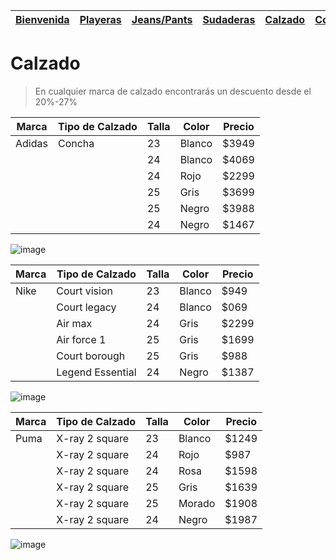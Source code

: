 | [Bienvenida](./index.md) | [Playeras](./playeras.md) | [Jeans/Pants](./jeans.md) | [Sudaderas](./sudaderas.md) | [Calzado](./calzado.md) | [Cosmeticos](./cosmeticos.md) | [Contacto](./contacto.md) |
|---------|--------------|-----------------|------------------|-----------------------|----------------|----------------------|


# Calzado

> En cualquier marca de calzado encontrarás un descuento desde el 20%-27%

| Marca | Tipo de Calzado | Talla |  Color | Precio | 
|-------|----------------|-------|--------|-------|
| Adidas | Concha | 23 | Blanco | $3949 | 
|      |  | 24 | Blanco | $4069 | 
|      |  | 24 | Rojo | $2299 | 
|      |  |25 | Gris | $3699 | 
|      |  | 25 | Negro | $3988 | 
|      |  | 24 | Negro | $1467 | 


![image](https://user-images.githubusercontent.com/100168785/157764925-be9e94df-6762-45e2-b103-c2b5dcba7653.png)




| Marca | Tipo de Calzado | Talla |  Color | Precio | 
|-------|----------------|-------|--------|-------|
| Nike | Court vision | 23 | Blanco | $949 | 
|      | Court legacy | 24 | Blanco | $069 | 
|      | Air max | 24 | Gris | $2299 | 
|      | Air force 1 |25 | Gris | $1699 | 
|      | Court borough | 25 | Gris | $988 | 
|      | Legend Essential | 24 | Negro | $1387 | 

![image](https://user-images.githubusercontent.com/100168785/157764617-8405253d-a01f-480e-9188-ef912360fdaa.png)



| Marca | Tipo de Calzado | Talla |  Color | Precio | 
|-------|----------------|-------|--------|-------|
| Puma | X-ray 2 square | 23 | Blanco | $1249 | 
|      | X-ray 2 square | 24 | Rojo | $987 | 
|      | X-ray 2 square | 24 | Rosa | $1598 | 
|      | X-ray 2 square | 25 | Gris | $1639 | 
|      | X-ray 2 square | 25 | Morado | $1908 | 
|      | X-ray 2 square | 24 | Negro | $1987 |

![image](https://user-images.githubusercontent.com/100168785/157764893-6f2ff3e1-8df3-4ae7-bb97-c99385c2e776.png)



